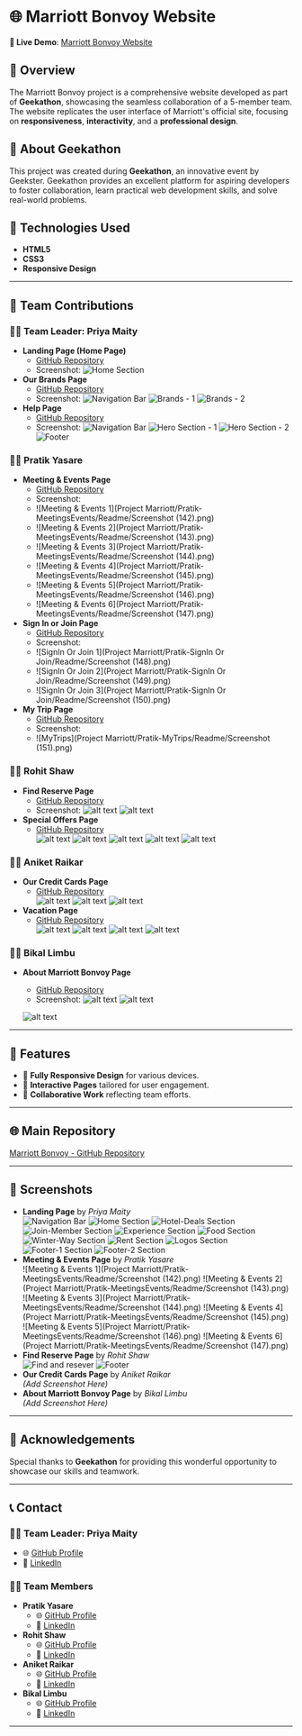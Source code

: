 
# 🌐 Marriott Bonvoy Website  
**🚀 Live Demo**: [Marriott Bonvoy Website](#)  

## 📝 Overview  
The Marriott Bonvoy project is a comprehensive website developed as part of **Geekathon**, showcasing the seamless collaboration of a 5-member team. The website replicates the user interface of Marriott's official site, focusing on **responsiveness**, **interactivity**, and a **professional design**.  

## 🎉 About Geekathon  
This project was created during **Geekathon**, an innovative event by Geekster. Geekathon provides an excellent platform for aspiring developers to foster collaboration, learn practical web development skills, and solve real-world problems.  

## 📂 Technologies Used  
- **HTML5**  
- **CSS3**  
- **Responsive Design**  

---

## 🎯 Team Contributions  

### 👩‍💼 **Team Leader: Priya Maity**  
- **Landing Page (Home Page)**  
  - [GitHub Repository](https://github.com/PriyaMaity/Jw-Marriot)  
  - Screenshot: 
  ![Home Section](Home-section%20Images/Readme_HomePage/Home_section.png)
- **Our Brands Page**  
  - [GitHub Repository](https://github.com/PriyaMaity/Jw-Marriot/tree/main/Project%20Marriott/Priya-OurBrands)  
  - Screenshot: 
  ![Navigation Bar](Project%20Marriott/Priya-OurBrands/Readme_Brands/navbar.png)
  ![Brands - 1](Project%20Marriott/Priya-OurBrands/Readme_Brands/Brands-1.png) 
   ![Brands - 2](Project%20Marriott/Priya-OurBrands/Readme_Brands/Brands-2.png) 
- **Help Page**  
  - [GitHub Repository](https://github.com/PriyaMaity/Jw-Marriot/tree/main/Project%20Marriott/Help)  
  - Screenshot:
  ![Navigation Bar](Images/redmeImage/navBar.png)
  ![Hero Section - 1](Images/redmeImage/heroSection-1.png)
  ![Hero Section - 2](Images/redmeImage/heroSection-2.png)
  ![Footer](Images/redmeImage/footer.png)
  

### 🧑‍💻 **Pratik Yasare**  
- **Meeting & Events Page**  
  - [GitHub Repository](https://github.com/PriyaMaity/Jw-Marriot/tree/main/Project%20Marriott/Pratik-MeetingsEvents)  
  - Screenshot:
  - ![Meeting & Events 1](Project Marriott/Pratik-MeetingsEvents/Readme/Screenshot (142).png)
  - ![Meeting & Events 2](Project Marriott/Pratik-MeetingsEvents/Readme/Screenshot (143).png)
  - ![Meeting & Events 3](Project Marriott/Pratik-MeetingsEvents/Readme/Screenshot (144).png)
  - ![Meeting & Events 4](Project Marriott/Pratik-MeetingsEvents/Readme/Screenshot (145).png)
  - ![Meeting & Events 5](Project Marriott/Pratik-MeetingsEvents/Readme/Screenshot (146).png)
  - ![Meeting & Events 6](Project Marriott/Pratik-MeetingsEvents/Readme/Screenshot (147).png)
- **Sign In or Join Page**  
  - [GitHub Repository](https://github.com/PriyaMaity/Jw-Marriot/tree/main/Project%20Marriott/Pratik-SignIn%20Or%20Join)  
  - Screenshot:
  - ![SignIn Or Join 1](Project Marriott/Pratik-SignIn Or Join/Readme/Screenshot (148).png)
  - ![SignIn Or Join 2](Project Marriott/Pratik-SignIn Or Join/Readme/Screenshot (149).png)
  - ![SignIn Or Join 3](Project Marriott/Pratik-SignIn Or Join/Readme/Screenshot (150).png)
- **My Trip Page**  
  - [GitHub Repository](https://github.com/PriyaMaity/Jw-Marriot/tree/main/Project%20Marriott/Pratik-MyTrips)  
  - Screenshot:
  - ![MyTrips](Project Marriott/Pratik-MyTrips/Readme/Screenshot (151).png)  

### 🧑‍💻 **Rohit Shaw**  
- **Find Reserve Page**  
  - [GitHub Repository](https://github.com/PriyaMaity/Jw-Marriot/tree/main/Project%20Marriott/Rohit-FindReserve)  
  - Screenshot: ![alt text](/Project%20Marriott/Rohit-FindReserve/webpagePreview.png)
  ![alt text](/Project%20Marriott/Rohit-FindReserve/webpagePreview2.png)
- **Special Offers Page**  
  - [GitHub Repository](https://github.com/PriyaMaity/Jw-Marriot/tree/main/Project%20Marriott/Rohit-SpecialOffers)  
  ![alt text](/Project%20Marriott/Rohit-SpecialOffers/heroSection.png)
  ![alt text](/Project%20Marriott/Rohit-SpecialOffers/memberExclusive.png)
  ![alt text](/Project%20Marriott/Rohit-SpecialOffers/popular.png)
  ![alt text](/Project%20Marriott/Rohit-SpecialOffers/exploreTheWorld.png)
  ![alt text](/Project%20Marriott/Rohit-SpecialOffers/specialfooter.png)

### 🧑‍💻 **Aniket Raikar**  
- **Our Credit Cards Page**  
  - [GitHub Repository](#)  
  ![alt text](<Project Marriott/Aniket OurCreditCards/screenshots/Screenshot 2024-11-28 171747.png>)
  ![alt text](<Project Marriott/Aniket OurCreditCards/screenshots/Screenshot 2024-11-28 171811.png>)
  ![alt text](<Project Marriott/Aniket OurCreditCards/screenshots/Screenshot 2024-11-28 171837.png>)
- **Vacation Page**  
  - [GitHub Repository](#)  
    ![alt text](<Project Marriott/Aniket-Vacations/screenshots/Screenshot 2024-11-28 171925.png>)
    ![alt text](<Project Marriott/Aniket-Vacations/screenshots/Screenshot 2024-11-28 171939.png>)
    ![alt text](<Project Marriott/Aniket-Vacations/screenshots/Screenshot 2024-11-28 171953.png>)
    ![alt text](<Project Marriott/Aniket-Vacations/screenshots/Screenshot 2024-11-28 172005.png>)

### 🧑‍💻 **Bikal Limbu**  
- **About Marriott Bonvoy Page**  
  - [GitHub Repository](https://github.com/PriyaMaity/Jw-Marriot/tree/main/Project%20Marriott/Bikal-AboutMariotBonvoy)  
  - Screenshot: ![alt text](<Project Marriott/Bikal-AboutMariotBonvoy/pics/Screenshot (202).png>)
  ![alt text](<Project Marriott/Bikal-AboutMariotBonvoy/pics/Screenshot (203).png>)
  
  ![alt text](<Project Marriott/Bikal-AboutMariotBonvoy/pics/Screenshot (205).png>)

---

## 📜 Features  
- 🌟 **Fully Responsive Design** for various devices.  
- 🌟 **Interactive Pages** tailored for user engagement.  
- 🌟 **Collaborative Work** reflecting team efforts.  

---

## 🌐 Main Repository  
[Marriott Bonvoy - GitHub Repository](https://github.com/PriyaMaity/Jw-Marriot)  

---

## 📸 Screenshots  
- **Landing Page** by *Priya Maity*  
  ![Navigation Bar](Home-section%20Images/Readme_HomePage/navbar.png)
  ![Home Section](Home-section%20Images/Readme_HomePage/Home_section.png)
  ![Hotel-Deals Section](Home-section%20Images/Readme_HomePage/Hotel-Deals_section.png)
  ![Join-Member Section](Home-section%20Images/Readme_HomePage/Member-Section.png)
  ![Experience Section](Home-section%20Images/Readme_HomePage/Exp-Section.png)
  ![Food Section](Home-section%20Images/Readme_HomePage/Food-Section.png)
  ![Winter-Way Section](Home-section%20Images/Readme_HomePage/Winter-Way-Section.png)
  ![Rent Section](Home-section%20Images/Readme_HomePage/Rent-Section.png)
  ![Logos Section](Home-section%20Images/Readme_HomePage/Logos-Section.png)
  ![Footer-1 Section](Home-section%20Images/Readme_HomePage/Footer-1.png)
  ![Footer-2 Section](Home-section%20Images/Readme_HomePage/Footer-2.png)
- **Meeting & Events Page** by *Pratik Yasare*  
  ![Meeting & Events 1](Project Marriott/Pratik-MeetingsEvents/Readme/Screenshot (142).png)
  ![Meeting & Events 2](Project Marriott/Pratik-MeetingsEvents/Readme/Screenshot (143).png)
  ![Meeting & Events 3](Project Marriott/Pratik-MeetingsEvents/Readme/Screenshot (144).png)
  ![Meeting & Events 4](Project Marriott/Pratik-MeetingsEvents/Readme/Screenshot (145).png)
  ![Meeting & Events 5](Project Marriott/Pratik-MeetingsEvents/Readme/Screenshot (146).png)
  ![Meeting & Events 6](Project Marriott/Pratik-MeetingsEvents/Readme/Screenshot (147).png)
- **Find Reserve Page** by *Rohit Shaw*  
  ![Find and resever](/Project%20Marriott/Rohit-FindReserve/webpagePreview.png)
  ![Footer](/Project%20Marriott/Rohit-FindReserve/webpagePreview2.png) 
- **Our Credit Cards Page** by *Aniket Raikar*  
  *(Add Screenshot Here)*  
- **About Marriott Bonvoy Page** by *Bikal Limbu*  
  *(Add Screenshot Here)*  

---

## 🙌 Acknowledgements  
Special thanks to **Geekathon** for providing this wonderful opportunity to showcase our skills and teamwork.  

---

## 📞 Contact  

### 👩‍💼 **Team Leader: Priya Maity**  
- 🌐 [GitHub Profile](https://github.com/PriyaMaity)  
- 🔗 [LinkedIn](https://www.linkedin.com/in/priya-maity-2a661430a/)  

### 🧑‍💻 **Team Members**  
- **Pratik Yasare**  
  - 🌐 [GitHub Profile](https://github.com/ENZ048)  
  - 🔗 [LinkedIn](https://www.linkedin.com/in/pratik-yesare/)  
- **Rohit Shaw**  
  - 🌐 [GitHub Profile](https://github.com/shawrohit3653)  
  - 🔗 [LinkedIn](https://www.linkedin.com/in/rohit-shaw-a5aaa41b6/)  
- **Aniket Raikar**  
  - 🌐 [GitHub Profile](#)  
  - 🔗 [LinkedIn](#)  
- **Bikal Limbu**  
  - 🌐 [GitHub Profile](#)  
  - 🔗 [LinkedIn](#)  

---
